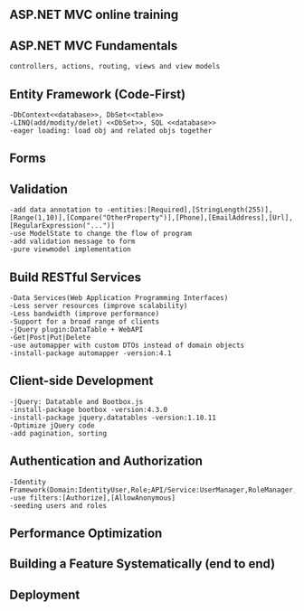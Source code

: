 ## ASP.NET MVC online training

## ASP.NET MVC Fundamentals
	controllers, actions, routing, views and view models
	
## Entity Framework (Code-First)
	-DbContext<<database>>, DbSet<<table>>
	-LINQ(add/modity/delet) <<DbSet>>, SQL <<database>>
	-eager loading: load obj and related objs together
	
## Forms

## Validation
	-add data annotation to -entities:[Required],[StringLength(255)],[Range(1,10)],[Compare("OtherProperty")],[Phone],[EmailAddress],[Url],[RegularExpression("...")]
	-use ModelState to change the flow of program
	-add validation message to form
	-pure viewmodel implementation
	
## Build RESTful Services
	-Data Services(Web Application Programming Interfaces)
	-Less server resources (improve scalability)
	-Less bandwidth (improve performance)
	-Support for a broad range of clients
	-jQuery plugin:DataTable + WebAPI
	-Get|Post|Put|Delete
	-use automapper with custom DTOs instead of domain objects
	-install-package automapper -version:4.1
## Client-side Development
	-jQuery: Datatable and Bootbox.js
	-install-package bootbox -version:4.3.0
	-install-package jquery.datatables -version:1.10.11
	-Optimize jQuery code
	-add pagination, sorting
## Authentication and Authorization
	-Identity Framework(Domain:IdentityUser,Role;API/Service:UserManager,RoleManager,SignInManager;Persistence:UserStore,RoleStore)
	-use filters:[Authorize],[AllowAnonymous]
	-seeding users and roles
## Performance Optimization
## Building a Feature Systematically (end to end)
## Deployment







